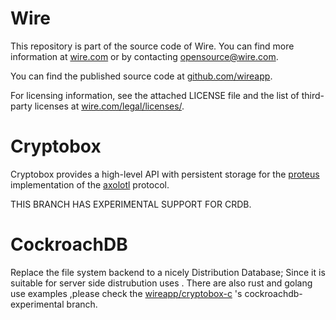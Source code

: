 # Wire

This repository is part of the source code of Wire. You can find more information at [wire.com](https://wire.com) or by contacting opensource@wire.com.

You can find the published source code at [github.com/wireapp](https://github.com/wireapp). 

For licensing information, see the attached LICENSE file and the list of third-party licenses at [wire.com/legal/licenses/](https://wire.com/legal/licenses/).

# Cryptobox

Cryptobox provides a high-level API with persistent storage for the
[proteus][2] implementation of the [axolotl][3] protocol.

THIS BRANCH HAS EXPERIMENTAL SUPPORT FOR CRDB.

[2]: https://github.com/wireapp/proteus
[3]: https://github.com/trevp/axolotl/wiki

# CockroachDB

Replace the file system backend to a nicely Distribution Database; 
Since it is suitable for server side distrubution uses .
There are also rust and golang use examples ,please check the [wireapp/cryptobox-c](https://github.com/wireapp/cryptobox-c) 's cockroachdb-experimental branch.
